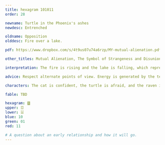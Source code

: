 ```yaml
---
title: hexagram 101011
order: 28

newname: Turtle in the Phoenix's ashes
newdesc: Entrenched

oldname: Opposition
olddesc: Fire over a lake.

pdf: https://www.dropbox.com/s/4t9us07u74a6rzp/MY-mutual-alienation.pdf?dl=0

other_titles: Mutual Alienation, The Symbol of Strangeness and Disunion, The Estranged, Opposites, Polarizing, Alienation, Distant From, Perversion, Disharmony, Separated, Contradiction, Estrangement, Incongruity

interpretation: The fire is rising and the lake is falling, which represents a growing separation between parties involved. And yet, it's through this separation that collective well-being is preserved, because each is able to move with integrity in their own way.

advice: Respect alternate points of view. Energy is generated by the tension created by the proximity of fire and water. Channel it creatively rather than destructively. This may not be easy to do, but it is the right thing to do because it will lead to mutual growth.

characters: The cat is confident, the turtle is afraid, and the raven is enlightened.

fable: TBD

hexagram: ䷥
upper: ☲
lower: ☱
blue: 10
green: 01
red: 11

# A question about an early relationship and how it will go.
---
```

